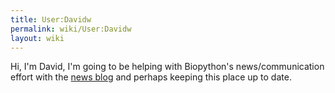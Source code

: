 ```yaml
---
title: User:Davidw
permalink: wiki/User:Davidw
layout: wiki
---
```


Hi, I'm David, I'm going to be helping with Biopython's
news/communication effort with the [news
blog](http://news.open-bio.org/category/obf-projects/biopython/)
and perhaps keeping this place up to date.

